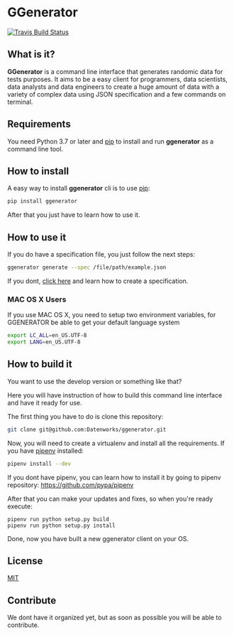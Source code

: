 # GGenerator
[![Travis Build Status](https://travis-ci.com/Datenworks/ggenerator.svg?branch=master)](https://travis-ci.com/Datenworks/ggenerator)

## What is it? 

**GGenerator** is a command line interface that generates randomic data for tests purposes. It aims to be a easy client for programmers, data scientists, data analysts and data engineers to create a huge amount of data with a variety of complex data using JSON specification and a few commands on terminal.

## Requirements

You need Python 3.7 or later and [pip](https://github.com/pypa/pip) to install and run **ggenerator** as a command line tool.

## How to install

A easy way to install **ggenerator** cli is to use [pip](https://github.com/pypa/pip):

```bash
pip install ggenerator
```

After that you just have to learn how to use it.

## How to use it

If you do have a specification file, you just follow the next steps:

```bash
ggenerator generate --spec /file/path/example.json
```

If you dont, [click here](https://github.com/datenworks/ggenerator/wiki) and learn how to create a specification.


### MAC OS X Users
If you use MAC OS X, you need to setup two environment variables, for GGENERATOR be able to get your default language system
```bash
export LC_ALL=en_US.UTF-8
export LANG=en_US.UTF-8 
```
## How to build it

You want to use the develop version or something like that?

Here you will have instruction of how to build this command line interface and have it ready for use.

The first thing you have to do is clone this repository:

```bash
git clone git@github.com:Datenworks/ggenerator.git
```

Now, you will need to create a virtualenv and install all the requirements. If you have [pipenv](https://github.com/pypa/pipenv) installed:

```bash
pipenv install --dev
```

If you dont have pipenv, you can learn how to install it by going to pipenv repository: https://github.com/pypa/pipenv

After that you can make your updates and fixes, so when you're ready execute:

```
pipenv run python setup.py build
pipenv run python setup.py install
```

Done, now you have built a new ggenerator client on your OS.

## License

[MIT](LICENSE)

## Contribute

We dont have it organized yet, but as soon as possible you will be able to contribute.